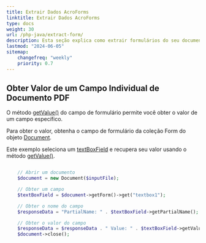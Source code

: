 ```yaml
---
title: Extrair Dados AcroForms
linktitle: Extrair Dados AcroForms
type: docs
weight: 30
url: /php-java/extract-form/
description: Esta seção explica como extrair formulários do seu documento PDF com Aspose.PDF para PHP via Java.
lastmod: "2024-06-05"
sitemap:
    changefreq: "weekly"
    priority: 0.7
---
```


## Obter Valor de um Campo Individual de Documento PDF

O método [getValue()](https://reference.aspose.com/pdf/java/com.aspose.pdf/TextBoxField#getValue--) do campo de formulário permite você obter o valor de um campo específico.

Para obter o valor, obtenha o campo de formulário da coleção Form do objeto [Document](https://reference.aspose.com/pdf/java/com.aspose.pdf/Document).

Este exemplo seleciona um [textBoxField](https://reference.aspose.com/pdf/java/com.aspose.pdf/TextBoxField) e recupera seu valor usando o método [getValue()](https://reference.aspose.com/pdf/java/com.aspose.pdf/TextBoxField#getValue--).

```php

    // Abrir um documento
    $document = new Document($inputFile);

    // Obter um campo
    $textBoxField = $document->getForm()->get("textbox1");

    // Obter o nome do campo
    $responseData = "PartialName: " . $textBoxField->getPartialName();

    // Obter o valor do campo
    $responseData = $responseData . " Value: " . $textBoxField->getValue();
    $document->close();
```